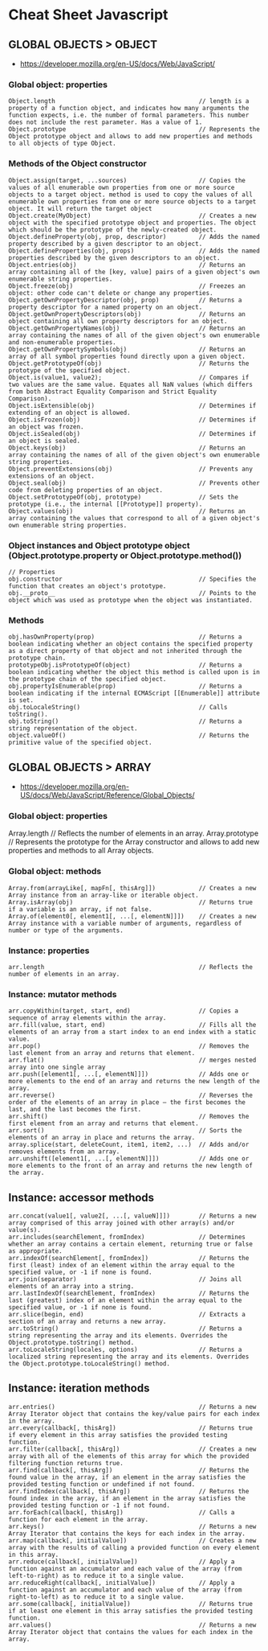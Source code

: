 # Cheat Sheet Javascript

## GLOBAL OBJECTS > OBJECT

 * https://developer.mozilla.org/en-US/docs/Web/JavaScript/

### Global object: properties

    Object.length                                        // length is a property of a function object, and indicates how many arguments the function expects, i.e. the number of formal parameters. This number does not include the rest parameter. Has a value of 1.
    Object.prototype                                     // Represents the Object prototype object and allows to add new properties and methods to all objects of type Object.

### Methods of the Object constructor

    Object.assign(target, ...sources)                    // Copies the values of all enumerable own properties from one or more source objects to a target object. method is used to copy the values of all enumerable own properties from one or more source objects to a target object. It will return the target object
    Object.create(MyObject)                              // Creates a new object with the specified prototype object and properties. The object which should be the prototype of the newly-created object.
    Object.defineProperty(obj, prop, descriptor)         // Adds the named property described by a given descriptor to an object.
    Object.defineProperties(obj, props)                  // Adds the named properties described by the given descriptors to an object.
    Object.entries(obj)                                  // Returns an array containing all of the [key, value] pairs of a given object's own enumerable string properties.
    Object.freeze(obj)                                   // Freezes an object: other code can't delete or change any properties.
    Object.getOwnPropertyDescriptor(obj, prop)           // Returns a property descriptor for a named property on an object.
    Object.getOwnPropertyDescriptors(obj)                // Returns an object containing all own property descriptors for an object.
    Object.getOwnPropertyNames(obj)                      // Returns an array containing the names of all of the given object's own enumerable and non-enumerable properties.
    Object.getOwnPropertySymbols(obj)                    // Returns an array of all symbol properties found directly upon a given object.
    Object.getPrototypeOf(obj)                           // Returns the prototype of the specified object.
    Object.is(value1, value2);                           // Compares if two values are the same value. Equates all NaN values (which differs from both Abstract Equality Comparison and Strict Equality Comparison).
    Object.isExtensible(obj)                             // Determines if extending of an object is allowed.
    Object.isFrozen(obj)                                 // Determines if an object was frozen.
    Object.isSealed(obj)                                 // Determines if an object is sealed.
    Object.keys(obj)                                     // Returns an array containing the names of all of the given object's own enumerable string properties.
    Object.preventExtensions(obj)                        // Prevents any extensions of an object.
    Object.seal(obj)                                     // Prevents other code from deleting properties of an object.
    Object.setPrototypeOf(obj, prototype)                // Sets the prototype (i.e., the internal [[Prototype]] property).
    Object.values(obj)                                   // Returns an array containing the values that correspond to all of a given object's own enumerable string properties.

### Object instances and Object prototype object (Object.prototype.property or Object.prototype.method())

    // Properties
    obj.constructor                                      // Specifies the function that creates an object's prototype.
    obj.__proto__                                        // Points to the object which was used as prototype when the object was instantiated.

### Methods

    obj.hasOwnProperty(prop)                             // Returns a boolean indicating whether an object contains the specified property as a direct property of that object and not inherited through the prototype chain.
    prototypeObj.isPrototypeOf(object)                   // Returns a boolean indicating whether the object this method is called upon is in the prototype chain of the specified object.
    obj.propertyIsEnumerable(prop)                       // Returns a boolean indicating if the internal ECMAScript [[Enumerable]] attribute is set.
    obj.toLocaleString()                                 // Calls toString().
    obj.toString()                                       // Returns a string representation of the object.
    object.valueOf()                                     // Returns the primitive value of the specified object.

## GLOBAL OBJECTS > ARRAY

* https://developer.mozilla.org/en-US/docs/Web/JavaScript/Reference/Global_Objects/

### Global object: properties

   Array.length                                         // Reflects the number of elements in an array.
   Array.prototype                                      // Represents the prototype for the Array constructor and allows to add new properties and methods to all Array objects.

### Global object: methods

    Array.from(arrayLike[, mapFn[, thisArg]])            // Creates a new Array instance from an array-like or iterable object.
    Array.isArray(obj)                                   // Returns true if a variable is an array, if not false.
    Array.of(element0[, element1[, ...[, elementN]]])    // Creates a new Array instance with a variable number of arguments, regardless of number or type of the arguments.

### Instance: properties

    arr.length                                           // Reflects the number of elements in an array.

### Instance: mutator methods

    arr.copyWithin(target, start, end)                   // Copies a sequence of array elements within the array.
    arr.fill(value, start, end)                          // Fills all the elements of an array from a start index to an end index with a static value.
    arr.pop()                                            // Removes the last element from an array and returns that element.
    arr.flat()                                           // merges nested array into one single array
    arr.push([element1[, ...[, elementN]]])              // Adds one or more elements to the end of an array and returns the new length of the array.
    arr.reverse()                                        // Reverses the order of the elements of an array in place — the first becomes the last, and the last becomes the first.
    arr.shift()                                          // Removes the first element from an array and returns that element.
    arr.sort()                                           // Sorts the elements of an array in place and returns the array.
    array.splice(start, deleteCount, item1, item2, ...)  // Adds and/or removes elements from an array.
    arr.unshift([element1[, ...[, elementN]]])           // Adds one or more elements to the front of an array and returns the new length of the array.

## Instance: accessor methods

    arr.concat(value1[, value2[, ...[, valueN]]])        // Returns a new array comprised of this array joined with other array(s) and/or value(s).
    arr.includes(searchElement, fromIndex)               // Determines whether an array contains a certain element, returning true or false as appropriate.
    arr.indexOf(searchElement[, fromIndex])              // Returns the first (least) index of an element within the array equal to the specified value, or -1 if none is found.
    arr.join(separator)                                  // Joins all elements of an array into a string.
    arr.lastIndexOf(searchElement, fromIndex)            // Returns the last (greatest) index of an element within the array equal to the specified value, or -1 if none is found.
    arr.slice(begin, end)                                // Extracts a section of an array and returns a new array.
    arr.toString()                                       // Returns a string representing the array and its elements. Overrides the Object.prototype.toString() method.
    arr.toLocaleString(locales, options)                 // Returns a localized string representing the array and its elements. Overrides the Object.prototype.toLocaleString() method.

## Instance: iteration methods

    arr.entries()                                        // Returns a new Array Iterator object that contains the key/value pairs for each index in the array.
    arr.every(callback[, thisArg])                       // Returns true if every element in this array satisfies the provided testing function.
    arr.filter(callback[, thisArg])                      // Creates a new array with all of the elements of this array for which the provided filtering function returns true.
    arr.find(callback[, thisArg])                        // Returns the found value in the array, if an element in the array satisfies the provided testing function or undefined if not found.
    arr.findIndex(callback[, thisArg])                   // Returns the found index in the array, if an element in the array satisfies the provided testing function or -1 if not found.
    arr.forEach(callback[, thisArg])                     // Calls a function for each element in the array.
    arr.keys()                                           // Returns a new Array Iterator that contains the keys for each index in the array.
    arr.map(callback[, initialValue])                    // Creates a new array with the results of calling a provided function on every element in this array.
    arr.reduce(callback[, initialValue])                 // Apply a function against an accumulator and each value of the array (from left-to-right) as to reduce it to a single value.
    arr.reduceRight(callback[, initialValue])            // Apply a function against an accumulator and each value of the array (from right-to-left) as to reduce it to a single value.
    arr.some(callback[, initialValue])                   // Returns true if at least one element in this array satisfies the provided testing function.
    arr.values()                                         // Returns a new Array Iterator object that contains the values for each index in the array.
